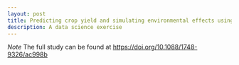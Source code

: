 ```yaml
---
layout: post
title: Predicting crop yield and simulating environmental effects using remote sensing and machine learning
description: A data science exercise
---
```





*Note* The full study can be found at https://doi.org/10.1088/1748-9326/ac998b